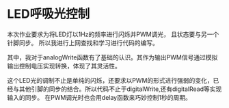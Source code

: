 # LED呼吸光控制

本次作业要求为将LED灯以1Hz的频率进行闪烁并PWM调光，
且状态要与另一个针脚同步。
所以我进行上网查找和学习进行代码的编写。

其中，我对于analogWrite函数有了基础的认识。其作为输出PWM信号通过模拟输出控制电压实现转换，体现了其灵活性。

这个LED光的调制不止是单纯的闪烁，还要求以PWM的形式进行强弱的变化，已经与其他引脚的同步的结合。所以代码不止于digitalWrite,还有digitalRead等实现输入的同步。
在PWM调光时也会用delay函数来巧妙控制1秒的周期。